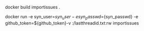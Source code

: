 
docker build importissues .

docker run -e syn_user=${syn_user} -e syn_passwd=${syn_passwd} -e github_token=${github_token}-v <lastthreadit>:/lastthreadid.txt:rw importissues
